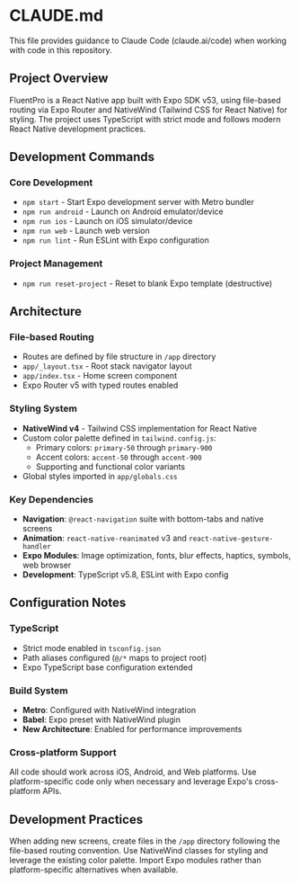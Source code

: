 # CLAUDE.md

This file provides guidance to Claude Code (claude.ai/code) when working with code in this repository.

## Project Overview

FluentPro is a React Native app built with Expo SDK v53, using file-based routing via Expo Router and NativeWind (Tailwind CSS for React Native) for styling. The project uses TypeScript with strict mode and follows modern React Native development practices.

## Development Commands

### Core Development
- `npm start` - Start Expo development server with Metro bundler
- `npm run android` - Launch on Android emulator/device
- `npm run ios` - Launch on iOS simulator/device
- `npm run web` - Launch web version
- `npm run lint` - Run ESLint with Expo configuration

### Project Management
- `npm run reset-project` - Reset to blank Expo template (destructive)

## Architecture

### File-based Routing
- Routes are defined by file structure in `/app` directory
- `app/_layout.tsx` - Root stack navigator layout
- `app/index.tsx` - Home screen component
- Expo Router v5 with typed routes enabled

### Styling System
- **NativeWind v4** - Tailwind CSS implementation for React Native
- Custom color palette defined in `tailwind.config.js`:
  - Primary colors: `primary-50` through `primary-900`
  - Accent colors: `accent-50` through `accent-900`
  - Supporting and functional color variants
- Global styles imported in `app/globals.css`

### Key Dependencies
- **Navigation**: `@react-navigation` suite with bottom-tabs and native screens
- **Animation**: `react-native-reanimated` v3 and `react-native-gesture-handler`
- **Expo Modules**: Image optimization, fonts, blur effects, haptics, symbols, web browser
- **Development**: TypeScript v5.8, ESLint with Expo config

## Configuration Notes

### TypeScript
- Strict mode enabled in `tsconfig.json`
- Path aliases configured (`@/*` maps to project root)
- Expo TypeScript base configuration extended

### Build System
- **Metro**: Configured with NativeWind integration
- **Babel**: Expo preset with NativeWind plugin
- **New Architecture**: Enabled for performance improvements

### Cross-platform Support
All code should work across iOS, Android, and Web platforms. Use platform-specific code only when necessary and leverage Expo's cross-platform APIs.

## Development Practices

When adding new screens, create files in the `/app` directory following the file-based routing convention. Use NativeWind classes for styling and leverage the existing color palette. Import Expo modules rather than platform-specific alternatives when available.